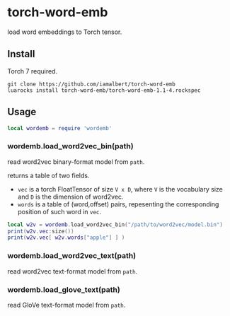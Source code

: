 # torch-word-emb
load word embeddings to Torch tensor.


## Install
Torch 7 required.
```
git clone https://github.com/iamalbert/torch-word-emb
luarocks install torch-word-emb/torch-word-emb-1.1-4.rockspec
```


## Usage

```lua
local wordemb = require 'wordemb'
```

### wordemb.load_word2vec_bin(path)
read word2vec binary-format model from `path`.

returns a table of two fields.
  - `vec` is a torch FloatTensor of size `V x D`, where `V` is the vocabulary size and `D` is the dimension of word2vec.
  - `words` is a table of (word,offset) pairs, repesenting the corresponding position of such word in `vec`.

```lua
local w2v = wordemb.load_word2vec_bin("/path/to/word2vec/model.bin")
print(w2v.vec:size())
print(w2v.vec[ w2v.words["apple"] ] )
```

### wordemb.load_word2vec_text(path)
read word2vec text-format model from `path`.

### wordemb.load_glove_text(path)
read GloVe text-format model from `path`.

